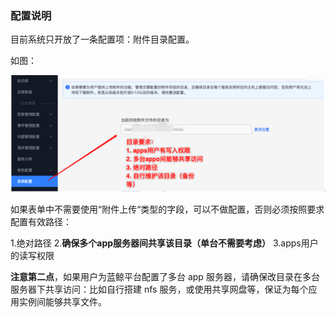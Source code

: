 ### 配置说明 

目前系统只开放了一条配置项：附件目录配置。

如图：

![](../pic/39.gif)

如果表单中不需要使用“附件上传“类型的字段，可以不做配置，否则必须按照要求配置有效路径：

1.绝对路径
2.**确保多个app服务器间共享该目录（单台不需要考虑）**
3.apps用户的读写权限

**注意第二点**，如果用户为蓝鲸平台配置了多台 app 服务器，请确保改目录在多台服务器下共享访问：比如自行搭建 nfs 服务，或使用共享网盘等，保证为每个应用实例间能够共享文件。
